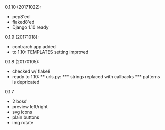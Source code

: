 0.1.10 (20171022):
* pep8'ed
* flaked8'ed
* Django 1.10 ready

0.1.9 (20171018):
* contrarch app added
* to 1.10: TEMPLATES setting improved

0.1.8 (20170105):
* checked w/ flake8
* ready to 1.10:
** urls.py:
*** strings replaced with callbacks
*** patterns is depricated

0.1.7
* 2 boss'
* preview left/right
* svg icons
* plain buttons
* img rotate
